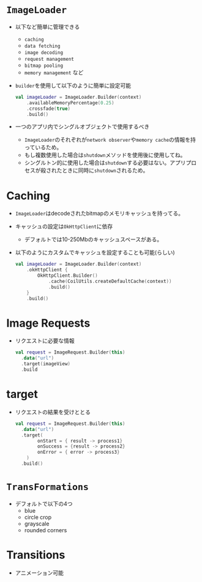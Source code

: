# `ImageLoader`

- 以下など簡単に管理できる

  -  `caching`
  - `data fetching`
  - `image decoding`
  - `request management`
  - `bitmap pooling`
  - `memory management`  など

- `builder`を使用して以下のように簡単に設定可能

  ```kotlin
  val imageLoader = ImageLoader.Builder(context)
      .availableMemoryPercentage(0.25)
      .crossfade(true)
      .build()
  ```

  

- 一つのアプリ内でシングルオブジェクトで使用するべき

  - `ImageLoader`のそれぞれが`network observer`や`memory cache`の情報を持っているため。
  - もし複数使用した場合は`shutdown`メソッドを使用後に使用してね。
  - シングルトン的に使用した場合は`shutdown`する必要はない。アプリプロセスが殺されたときに同時に`shutdown`されるため。



# Caching

- `ImageLoader`はdecodeされたbitmapのメモリキャッシュを持ってる。

- キャッシュの設定は`OkHttpClient`に依存

  - デフォルトでは10-250Mbのキャッシュスペースがある。

- 以下のようにカスタムでキャッシュを設定することも可能(らしい)

  ```kotlin
  val imageLoader = ImageLoader.Builder(context)
      .okHttpClient {
          OkHttpClient.Builder()
              .cache(CoilUtils.createDefaultCache(context))
              .build()
      }
      .build()
  ```



# Image Requests

- リクエストに必要な情報

  ```kotlin
  val request = ImageRequest.Builder(this)
  	.data("url")
  	.target(imageView)
  	.build
  ```



# target

- リクエストの結果を受けととる

  ```kotlin
  val request = ImageRequest.Builder(this)
  	.data("url")
  	.target(
          onStart = { result -> process1}
          onSuccess = {result -> process2}
          onError = { error -> process3}
      )
  	.build()
  ```



# `TransFormations`

- デフォルトで以下の4つ
  - blue
  - circle crop
  - grayscale
  - rounded corners



# Transitions

- アニメーション可能